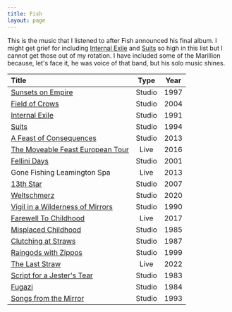 ```yaml
---
title: Fish
layout: page
---
```


This is the music that I listened to after Fish announced his final album. I might get grief for including [Internal Exile][exile] and [Suits][suits] so high in this list but I cannot get those out of my rotation. I have included some of the Marillion because, let's face it, he was voice of that band, but his solo music shines.

| Title                                         |  Type  | Year |
| :-------------------------------------------- | :----: | :--: |
| [Sunsets on Empire][sunsets]                  | Studio | 1997 |
| [Field of Crows][crows]                       | Studio | 2004 |
| [Internal Exile][exile]                       | Studio | 1991 |
| [Suits][suits]                                | Studio | 1994 |
| [A Feast of Consequences][feast]              | Studio | 2013 |
| [The Moveable Feast European Tour][feasttour] |  Live  | 2016 |
| [Fellini Days][fellini]                       | Studio | 2001 |
| Gone Fishing Leamington Spa                   |  Live  | 2013 |
| [13th Star][star]                             | Studio | 2007 |
| [Weltschmerz][weltschmerz]                    | Studio | 2020 |
| [Vigil in a Wilderness of Mirrors][vigil]     | Studio | 1990 |
| [Farewell To Childhood][farewell]             |  Live  | 2017 |
| [Misplaced Childhood][childhood]              | Studio | 1985 |
| [Clutching at Straws][straws]                 | Studio | 1987 |
| [Raingods with Zippos][raingods]              | Studio | 1999 |
| [The Last Straw][laststraw]                   |  Live  | 2022 |
| [Script for a Jester's Tear][script]          | Studio | 1983 |
| [Fugazi][fugazi]                              | Studio | 1984 |
| [Songs from the Mirror][mirror]               | Studio | 1993 |



[script]:https://en.wikipedia.org/wiki/Script_for_a_Jester%27s_Tear
[fugazi]:https://en.wikipedia.org/wiki/Fugazi_(album)
[childhood]:https://en.wikipedia.org/wiki/Misplaced_Childhood
[straws]:https://en.wikipedia.org/wiki/Clutching_at_Straws
[vigil]:https://en.wikipedia.org/wiki/Vigil_in_a_Wilderness_of_Mirrors
[exile]:https://en.wikipedia.org/wiki/Internal_Exile_(Fish_album)
[mirror]:https://en.wikipedia.org/wiki/Songs_from_the_Mirror
[suits]:https://en.wikipedia.org/wiki/Suits_(album)
[sunsets]:https://en.wikipedia.org/wiki/Sunsets_on_Empire
[raingods]:https://fishmusic.scot/discography/raingods-with-zippos/
[fellini]:https://fishmusic.scot/discography/fellini-days/
[crows]:https://en.wikipedia.org/wiki/Field_of_Crows
[star]:https://en.wikipedia.org/wiki/13th_Star
[feast]:https://en.wikipedia.org/wiki/A_Feast_of_Consequences
[weltschmerz]:https://fishmusic.scot/discography/weltschmerz/
[laststraw]:https://fishmusic.scot/discography/the-last-straw-live-in-glasgow-2018/
[feasttour]:https://fishmusic.scot/discography/the-moveable-feast-european-tour-2013-2015/
[farewell]:https://fishmusic.scot/discography/farewell-to-childhood-live-in-europe-2015-2016/







